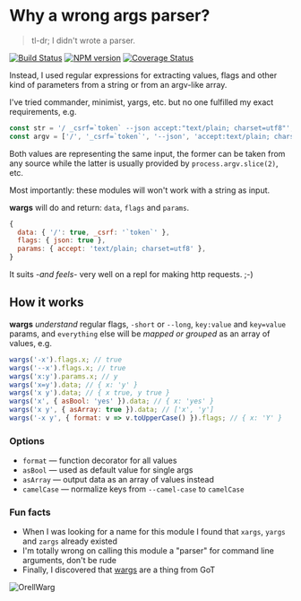# Why a wrong args parser?

> tl-dr; I didn't wrote a parser.

[![Build Status](https://travis-ci.org/pateketrueke/wargs.png)](https://travis-ci.org/pateketrueke/wargs)
[![NPM version](https://badge.fury.io/js/wargs.png)](http://badge.fury.io/js/wargs)
[![Coverage Status](https://codecov.io/github/pateketrueke/wargs/coverage.svg)](https://codecov.io/github/pateketrueke/wargs)

Instead, I used regular expressions for extracting values, flags and other kind of parameters from a string or from an argv-like array.

I've tried commander, minimist, yargs, etc. but no one fulfilled my exact requirements, e.g.

```js
const str = '/ _csrf=`token` --json accept:"text/plain; charset=utf8"';
const argv = ['/', '_csrf=`token`', '--json', 'accept:text/plain; charset=utf8'];
```

Both values are representing the same input, the former can be taken from any source while the latter is usually provided by `process.argv.slice(2)`, etc.

Most importantly: these modules will won't work with a string as input.

**wargs** will do and return: `data`, `flags` and `params`.

```js
{
  data: { '/': true, _csrf: '`token`' },
  flags: { json: true },
  params: { accept: 'text/plain; charset=utf8' },
}
```

It suits _-and feels-_ very well on a repl for making http requests. ;-)

## How it works

**wargs** _understand_ regular flags, `-short` or `--long`, `key:value` and `key=value` params, and `everything` else will be _mapped or grouped_ as an array of values, e.g.

```js
wargs('-x').flags.x; // true
wargs('--x').flags.x; // true
wargs('x:y').params.x; // y
wargs('x=y').data; // { x: 'y' }
wargs('x y').data; // { x true, y true }
wargs('x', { asBool: 'yes' }).data; // { x: 'yes' }
wargs('x y', { asArray: true }).data; // ['x', 'y']
wargs('-x y', { format: v => v.toUpperCase() }).flags; // { x: 'Y' }
```

### Options

- `format` &mdash; function decorator for all values
- `asBool` &mdash; used as default value for single args
- `asArray` &mdash; output data as an array of values instead
- `camelCase` &mdash; normalize keys from `--camel-case` to `camelCase`

### Fun facts

- When I was looking for a name for this module I found that `xargs`, `yargs` and `zargs` already existed
- I'm totally wrong on calling this module a "parser" for command line arguments, don't be rude
- Finally, I discovered that [wargs](http://gameofthrones.wikia.com/wiki/Warg) are a thing from GoT

![OrellWarg](http://vignette2.wikia.nocookie.net/gameofthrones/images/f/fc/OrellWarg.jpg/revision/latest)
